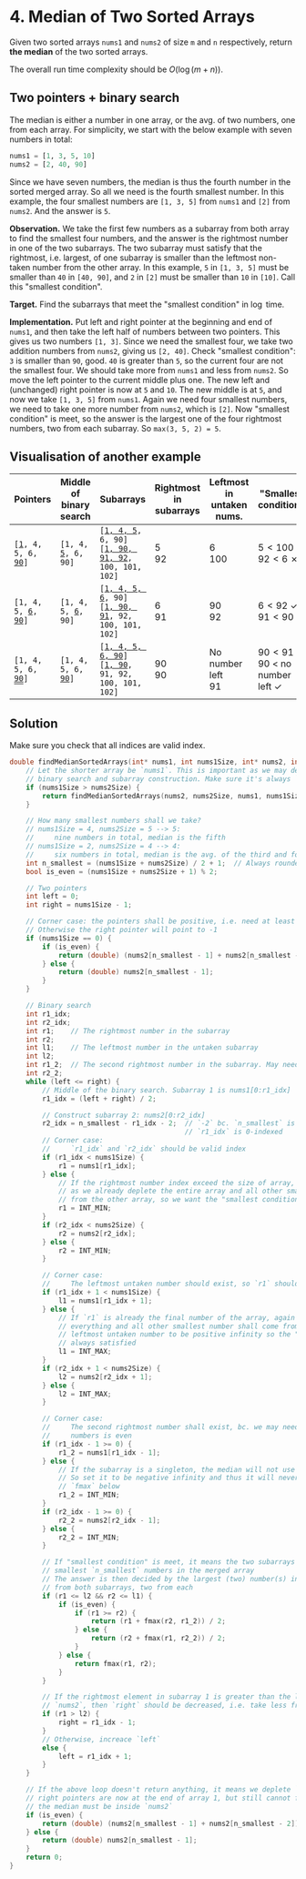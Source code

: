 # 4. Median of Two Sorted Arrays

Given two sorted arrays `nums1` and `nums2` of size `m` and `n` respectively, return **the median** of the two sorted arrays.

The overall run time complexity should be $O(\log(m + n))$.


## Two pointers + binary search

The median is either a number in one array, or the avg. of two numbers, one from each array. For simplicity, we start with the below example with seven numbers in total:

```python
nums1 = [1, 3, 5, 10]
nums2 = [2, 40, 90]
```

Since we have seven numbers, the median is thus the fourth number in the sorted merged array. So all we need is the fourth smallest number. In this example, the four smallest numbers are `[1, 3, 5]` from `nums1` and `[2]` from `nums2`. And the answer is `5`.

**Observation.** We take the first few numbers as a subarray from both array to find the smallest four numbers, and the answer is the rightmost number in one of the two subarrays. The two subarray must satisfy that the rightmost, i.e. largest, of one subarray is smaller than the leftmost non-taken number from the other array. In this example, `5` in `[1, 3, 5]` must be smaller than `40` in `[40, 90]`, and `2` in `[2]` must be smaller than `10` in `[10]`. Call this "smallest condition".

**Target.** Find the subarrays that meet the "smallest condition" in $\log$ time.

**Implementation.** Put left and right pointer at the beginning and end of `nums1`, and then take the left half of numbers between two pointers. This gives us two numbers `[1, 3]`. Since we need the smallest four, we take two addition numbers from `nums2`, giving us `[2, 40]`. Check "smallest condition": `3` is smaller than `90`, good. `40` is greater than `5`, so the current four are not the smallest four. We should take more from `nums1` and less from `nums2`. So move the left pointer to the current middle plus one. The new left and (unchanged) right pointer is now at `5` and `10`. The new middle is at `5`, and now we take `[1, 3, 5]` from `nums1`. Again we need four smallest numbers, we need to take one more number from `nums2`, which is `[2]`. Now "smallest condition" is meet, so the answer is the largest one of the four rightmost numbers, two from each subarray. So `max(3, 5, 2) = 5`.


## Visualisation of another example

| Pointers                                                                                                          | Middle of binary search              | Subarrays                                                                           | Rightmost in subarrays | Leftmost in untaken nums. | "Smallest condition"                               |
|-------------------------------------------------------------------------------------------------------------------|--------------------------------------|-------------------------------------------------------------------------------------|--------------------------------|------------------------------------|----------------------------------------------------|
| <code>[<u>1</u>, 4, 5, 6, <u>90</u>]</code>                                                                       | <code>[1, 4, <u>5</u>, 6, 90]</code> | <code>[<u>1, 4, 5</u>, 6, 90]</code><br><code>[<u>1, 90, 91, 92</u>, 100, 101, 102] | $5$<br>$92$                    | $6$<br>$100$                       | $5 < 100$ &check;<br>$92 < 6$ &cross;              |
| <code>[1, 4, 5, <u>6</u>, <u>90</u>]</code>                                                                       | <code>[1, 4, 5, <u>6</u>, 90]</code> | <code>[<u>1, 4, 5, 6</u>, 90]</code><br><code>[<u>1, 90, 91</u>, 92, 100, 101, 102] | $6$<br>$91$                    | $90$<br>$92$                       | $6 < 92$ &check;<br>$91 < 90$ &cross;              |
| <code>[1, 4, 5, 6, <span style="text-decoration-line: underline; text-decoration-style: double">90</span>]</code> | <code>[1, 4, 5, 6, <u>90</u>]</code> | <code>[<u>1, 4, 5, 6, 90</u>]</code><br><code>[<u>1, 90</u>, 91, 92, 100, 101, 102] | $90$<br>$90$                   | No number left<br>$91$             | $90 < 91$ &check;<br>$90$ < no number left &check; |


## Solution

Make sure you check that all indices are valid index.

```c
double findMedianSortedArrays(int* nums1, int nums1Size, int* nums2, int nums2Size) {
    // Let the shorter array be `nums1`. This is important as we may deplete one array during the
    // binary search and subarray construction. Make sure it's always `nums1` being depleted
    if (nums1Size > nums2Size) {
        return findMedianSortedArrays(nums2, nums2Size, nums1, nums1Size);
    }

    // How many smallest numbers shall we take?
    // nums1Size = 4, nums2Size = 5 --> 5:
    //     nine numbers in total, median is the fifth
    // nums1Size = 2, nums2Size = 4 --> 4:
    //     six numbers in total, median is the avg. of the third and fourth
    int n_smallest = (nums1Size + nums2Size) / 2 + 1;  // Always rounded down and plus one so good
    bool is_even = (nums1Size + nums2Size + 1) % 2;

    // Two pointers
    int left = 0;
    int right = nums1Size - 1;

    // Corner case: the pointers shall be positive, i.e. need at least one number in `nums1`.
    // Otherwise the right pointer will point to -1
    if (nums1Size == 0) {
        if (is_even) {
            return (double) (nums2[n_smallest - 1] + nums2[n_smallest - 2]) / 2;
        } else {
            return (double) nums2[n_smallest - 1];
        }
    }

    // Binary search
    int r1_idx;
    int r2_idx;
    int r1;    // The rightmost number in the subarray
    int r2;
    int l1;    // The leftmost number in the untaken subarray
    int l2;
    int r1_2;  // The second rightmost number in the subarray. May need this if total #. is even
    int r2_2;
    while (left <= right) {
        // Middle of the binary search. Subarray 1 is nums1[0:r1_idx]
        r1_idx = (left + right) / 2;

        // Construct subarray 2: nums2[0:r2_idx]
        r2_idx = n_smallest - r1_idx - 2;  // `-2` bc. `n_smallest` is number count (1-indexed) and
                                           // `r1_idx` is 0-indexed
        // Corner case:
        //     `r1_idx` and `r2_idx` should be valid index
        if (r1_idx < nums1Size) {
            r1 = nums1[r1_idx];
        } else {
            // If the rightmost number index exceed the size of array, set it to be minus infinity
            // as we already deplete the entire array and all other smallest numbers shall come
            // from the other array, so we want the "smallest condition" to be always satisfied
            r1 = INT_MIN;
        }
        if (r2_idx < nums2Size) {
            r2 = nums2[r2_idx];
        } else {
            r2 = INT_MIN;
        }

        // Corner case:
        //     The leftmost untaken number should exist, so `r1` shouldn't be the final number
        if (r1_idx + 1 < nums1Size) {
            l1 = nums1[r1_idx + 1];
        } else {
            // If `r1` is already the final number of the array, again it means we already deplete
            // everything and all other smallest number shall come from the other array. So set the
            // leftmost untaken number to be positive infinity so the "smallest condition" is
            // always satisfied
            l1 = INT_MAX;
        }
        if (r2_idx + 1 < nums2Size) {
            l2 = nums2[r2_idx + 1];
        } else {
            l2 = INT_MAX;
        }

        // Corner case:
        //     The second rightmost number shall exist, bc. we may need it if the total #. of
        //     numbers is even
        if (r1_idx - 1 >= 0) {
            r1_2 = nums1[r1_idx - 1];
        } else {
            // If the subarray is a singleton, the median will not use the second rightmost number.
            // So set it to be negative infinity and thus it will never be selected during by
            // `fmax` below
            r1_2 = INT_MIN;
        }
        if (r2_idx - 1 >= 0) {
            r2_2 = nums2[r2_idx - 1];
        } else {
            r2_2 = INT_MIN;
        }

        // If "smallest condition" is meet, it means the two subarrays successfully taken the
        // smallest `n_smallest` numbers in the merged array
        // The answer is then decided by the largest (two) number(s) in the four rightmost numbers
        // from both subarrays, two from each
        if (r1 <= l2 && r2 <= l1) {
            if (is_even) {
                if (r1 >= r2) {
                    return (r1 + fmax(r2, r1_2)) / 2;
                } else {
                    return (r2 + fmax(r1, r2_2)) / 2;
                }
            } else {
                return fmax(r1, r2);
            }
        }

        // If the rightmost element in subarray 1 is greater than the leftmost untaken number in
        // `nums2`, then `right` should be decreased, i.e. take less from `nums1` as it's too large
        if (r1 > l2) {
            right = r1_idx - 1;
        }
        // Otherwise, increace `left`
        else {
            left = r1_idx + 1;
        }
    }

    // If the above loop doesn't return anything, it means we deplete `nums1` and both left and
    // right pointers are now at the end of array 1, but still cannot find an answer, which means
    // the median must be inside `nums2`
    if (is_even) {
        return (double) (nums2[n_smallest - 1] + nums2[n_smallest - 2]) / 2;
    } else {
        return (double) nums2[n_smallest - 1];
    }
    return 0;
}
```

